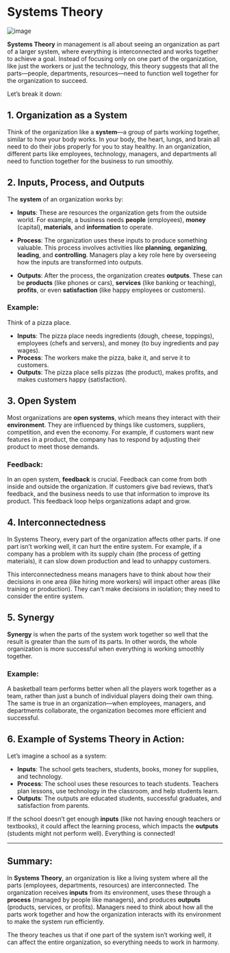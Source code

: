 # Systems Theory
![image](https://github.com/user-attachments/assets/6112a16e-efd3-494b-8acc-1678bb52a74a)

**Systems Theory** in management is all about seeing an organization as part of a larger system, where everything is interconnected and works together to achieve a goal. Instead of focusing only on one part of the organization, like just the workers or just the technology, this theory suggests that all the parts—people, departments, resources—need to function well together for the organization to succeed.

Let’s break it down:

## 1. **Organization as a System**
Think of the organization like a **system**—a group of parts working together, similar to how your body works. In your body, the heart, lungs, and brain all need to do their jobs properly for you to stay healthy. In an organization, different parts like employees, technology, managers, and departments all need to function together for the business to run smoothly.

## 2. **Inputs, Process, and Outputs**
The **system** of an organization works by:
- **Inputs**: These are resources the organization gets from the outside world. For example, a business needs **people** (employees), **money** (capital), **materials**, and **information** to operate.
  
- **Process**: The organization uses these inputs to produce something valuable. This process involves activities like **planning**, **organizing**, **leading**, and **controlling**. Managers play a key role here by overseeing how the inputs are transformed into outputs.

- **Outputs**: After the process, the organization creates **outputs**. These can be **products** (like phones or cars), **services** (like banking or teaching), **profits**, or even **satisfaction** (like happy employees or customers).

### Example:
Think of a pizza place.
- **Inputs**: The pizza place needs ingredients (dough, cheese, toppings), employees (chefs and servers), and money (to buy ingredients and pay wages).
- **Process**: The workers make the pizza, bake it, and serve it to customers.
- **Outputs**: The pizza place sells pizzas (the product), makes profits, and makes customers happy (satisfaction).

## 3. **Open System**
Most organizations are **open systems**, which means they interact with their **environment**. They are influenced by things like customers, suppliers, competition, and even the economy. For example, if customers want new features in a product, the company has to respond by adjusting their product to meet those demands.

### Feedback:
In an open system, **feedback** is crucial. Feedback can come from both inside and outside the organization. If customers give bad reviews, that’s feedback, and the business needs to use that information to improve its product. This feedback loop helps organizations adapt and grow.

## 4. **Interconnectedness**
In Systems Theory, every part of the organization affects other parts. If one part isn’t working well, it can hurt the entire system. For example, if a company has a problem with its supply chain (the process of getting materials), it can slow down production and lead to unhappy customers.

This interconnectedness means managers have to think about how their decisions in one area (like hiring more workers) will impact other areas (like training or production). They can't make decisions in isolation; they need to consider the entire system.

## 5. **Synergy**
**Synergy** is when the parts of the system work together so well that the result is greater than the sum of its parts. In other words, the whole organization is more successful when everything is working smoothly together.

### Example:
A basketball team performs better when all the players work together as a team, rather than just a bunch of individual players doing their own thing. The same is true in an organization—when employees, managers, and departments collaborate, the organization becomes more efficient and successful.

## 6. **Example of Systems Theory in Action:**
Let’s imagine a school as a system:
- **Inputs**: The school gets teachers, students, books, money for supplies, and technology.
- **Process**: The school uses these resources to teach students. Teachers plan lessons, use technology in the classroom, and help students learn.
- **Outputs**: The outputs are educated students, successful graduates, and satisfaction from parents.

If the school doesn’t get enough **inputs** (like not having enough teachers or textbooks), it could affect the learning process, which impacts the **outputs** (students might not perform well). Everything is connected!

---

## Summary:
In **Systems Theory**, an organization is like a living system where all the parts (employees, departments, resources) are interconnected. The organization receives **inputs** from its environment, uses these through a **process** (managed by people like managers), and produces **outputs** (products, services, or profits). Managers need to think about how all the parts work together and how the organization interacts with its environment to make the system run efficiently.

The theory teaches us that if one part of the system isn’t working well, it can affect the entire organization, so everything needs to work in harmony.
